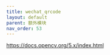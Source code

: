 ```yaml
---
title: wechat_qrcode
layout: default
parent: 额外模块
nav_order: 53
---
```


https://docs.opencv.org/5.x/index.html